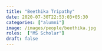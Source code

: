 ```yaml
---
title: "Beethika Tripathy"
date: 2020-07-30T22:53:03+05:30
categories: ["alumni"]
image: /images/people/beethika.jpg
roles:  ["MS Scholar"]
draft: false
---
```

